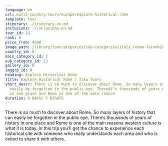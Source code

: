 ```yaml
---
language: en
url: multi-country-tours/europe/explore-historical-rome
template: tour
itinerary: ./itinerary.en.md
inclusions: ./inclusions.en.md
tour_id: 14
rank: 0
price_from: 4200
image_path: /library/tourcategories/sub-categories/italy_roman-forum%2C-rome%2C-italy.jpg
country_id: 8
main_category_id: 2
sub_category_id: 22
gallery_id: 0
imggrp_id: 0
heading: Explore Historical Rome
title: Explore Historical Rome | Tika Tours
short_descr: There is so much to discover about Rome. So many layers of history that can
  easily be forgotten in the public eye. Thereâ€™s thousands of years of history
  in one place and Rome is one of the main reason
duration: 8 DAYS/ 7 NIGHTS
---
```

There is so much to discover about Rome. So many layers of history that can easily
be forgotten in the public eye. There’s thousands of years of history in one place
and Rome is one of the main reasons western culture is what it is today. In this
trip you’ll get the chance to experience each historical site with someone who really
understands each area and who is exited to share it with others.